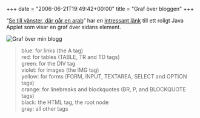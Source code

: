+++
date = "2006-06-21T19:49:42+00:00"
title = "Graf över bloggen"
+++

&#8220;[Se till vänster, där går en arab][1]&#8221; har en [intressant länk][2] till ett roligt Java Applet som visar en graf över sidans element.

<img id="image81" src="/images/2006/06/graf_blogg.gif" alt="Graf över min blogg" />

> blue: for links (the A tag)  
> red: for tables (TABLE, TR and TD tags)  
> green: for the DIV tag  
> violet: for images (the IMG tag)  
> yellow: for forms (FORM, INPUT, TEXTAREA, SELECT and OPTION tags)  
> orange: for linebreaks and blockquotes (BR, P, and BLOCKQUOTE tags)  
> black: the HTML tag, the root node  
> gray: all other tags

<small></small>

 [1]: http://www.tmn.nu/blog/?p=407
 [2]: https://web.archive.org/web/20060622195155/http://www.aharef.info/static/htmlgraph/
